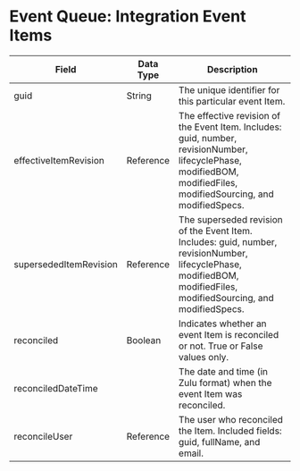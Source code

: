 # Event Queue: Integration Event Items

| Field | Data Type | Description |
|  --- |  --- |  --- | 
| guid | String | The unique identifier for this particular event Item. |
| effectiveItemRevision | Reference | The effective revision of the Event Item. Includes: guid, number, revisionNumber, lifecyclePhase, modifiedBOM, modifiedFiles, modifiedSourcing, and modifiedSpecs. |
| supersededItemRevision | Reference | The superseded revision of the Event Item. Includes: guid, number, revisionNumber, lifecyclePhase, modifiedBOM, modifiedFiles, modifiedSourcing, and modifiedSpecs. |
| reconciled | Boolean | Indicates whether an event Item is reconciled or not. True or False values only. |
| reconciledDateTime |   | The date and time \(in Zulu format\) when the event Item was reconciled. |
| reconcileUser | Reference | The user who reconciled the Item. Included fields: guid, fullName, and email.  |

